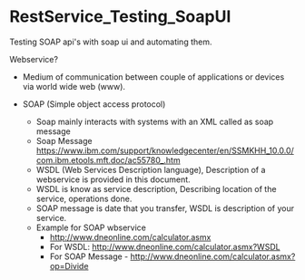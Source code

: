 # RestService_Testing_SoapUI
Testing SOAP api's with soap ui and automating them.

Webservice?
- Medium of communication between couple of applications or devices via world wide web (www).

- SOAP (Simple object access protocol)
    - Soap mainly interacts with systems with an XML called as soap message
    - Soap Message https://www.ibm.com/support/knowledgecenter/en/SSMKHH_10.0.0/com.ibm.etools.mft.doc/ac55780_.htm
    - WSDL (Web Services Description language), Description of a webservice is provided in this document.
    - WSDL is know as service description, Describing location of the service, operations done.
    - SOAP message is date that you transfer, WSDL is description of your service.
    - Example for SOAP wbservice 
        - http://www.dneonline.com/calculator.asmx
        - For WSDL: http://www.dneonline.com/calculator.asmx?WSDL
        - For SOAP Message - http://www.dneonline.com/calculator.asmx?op=Divide


